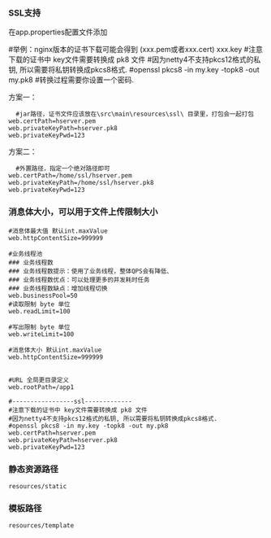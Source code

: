 ### SSL支持

在app.properties配置文件添加

#举例：nginx版本的证书下载可能会得到 (xxx.pem或者xxx.cert) xxx.key
#注意下载的证书中 key文件需要转换成 pk8 文件
#因为netty4不支持pkcs12格式的私钥, 所以需要将私钥转换成pkcs8格式.
#openssl pkcs8 -in my.key -topk8 -out my.pk8
#转换过程需要你设置一个密码.

方案一：

```properties
  #jar路径，证书文件应该放在\src\main\resources\ssl\ 目录里，打包会一起打包
web.certPath=hserver.pem
web.privateKeyPath=hserver.pk8
web.privateKeyPwd=123
```



方案二：

```properties
  #外置路径，指定一个绝对路径即可
web.certPath=/home/ssl/hserver.pem
web.privateKeyPath=/home/ssl/hserver.pk8
web.privateKeyPwd=123
```




### 消息体大小，可以用于文件上传限制大小
```properties
#消息体最大值 默认int.maxValue
web.httpContentSize=999999
```

```properties
#业务线程池
### 业务线程数
### 业务线程数提示：使用了业务线程，整体QPS会有降低、
### 业务线程数优点：可以处理更多的并发耗时任务
### 业务线程数缺点：增加线程切换
web.businessPool=50
#读取限制 byte 单位
web.readLimit=100

#写出限制 byte 单位
web.writeLimit=100

#消息体大小 默认int.maxValue
web.httpContentSize=999999


#URL 全局更目录定义
web.rootPath=/app1

#-----------------ssl-------------
#注意下载的证书中 key文件需要转换成 pk8 文件
#因为netty4不支持pkcs12格式的私钥, 所以需要将私钥转换成pkcs8格式.
#openssl pkcs8 -in my.key -topk8 -out my.pk8
web.certPath=hserver.pem
web.privateKeyPath=hserver.pk8
web.privateKeyPwd=123

```





### 静态资源路径

```
resources/static
```

### 模板路径

```
resources/template
```
